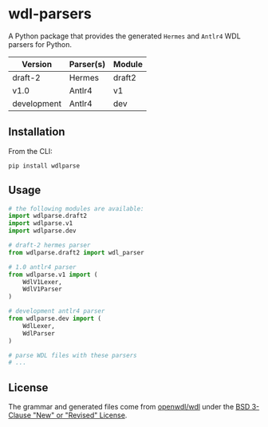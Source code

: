 # wdl-parsers

A Python package that provides the generated `Hermes` and `Antlr4` WDL parsers for Python.

| Version | Parser(s) | Module |
|---------|-----------|--------|
| draft-2 | Hermes | draft2 |
| v1.0 | Antlr4 | v1 |
| development | Antlr4 |dev |


## Installation

From the CLI:

`pip install wdlparse`

## Usage

```python
# the following modules are available:
import wdlparse.draft2
import wdlparse.v1
import wdlparse.dev
```

```python
# draft-2 hermes parser
from wdlparse.draft2 import wdl_parser

# 1.0 antlr4 parser
from wdlparse.v1 import (
    WdlV1Lexer,
    WdlV1Parser
)

# development antlr4 parser
from wdlparse.dev import (
    WdlLexer,
    WdlParser
)

# parse WDL files with these parsers
# ...
```

## License

The grammar and generated files come from [openwdl/wdl](https://github.com/openwdl/wdl/) under the [BSD 3-Clause "New" or "Revised" License](https://github.com/openwdl/wdl/blob/main/LICENSE).

